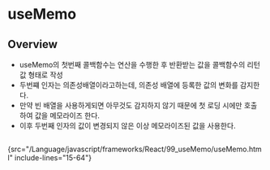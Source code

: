 # useMemo

## Overview

- useMemo의 첫번째 콜백함수는 연산을 수행한 후 반환받는 값을 콜백함수의 리턴값 형태로 작성
- 두번쨰 인자는 의존성배열이라고하는데, 의존성 배열에 등록한 값의 변화를 감지한다.
- 만약 빈 배열을 사용하게되면 아무것도 감지하지 않기 때문에 첫 로딩 시에만 호출하여 값을 메모라이즈 한다.
- 이후 두번째 인자의 값이 변경되지 않은 이상 메모라이즈된 값을 사용한다.

```Javascript
```
{src="/Language/javascript/frameworks/React/99_useMemo/useMemo.html" include-lines="15-64"}